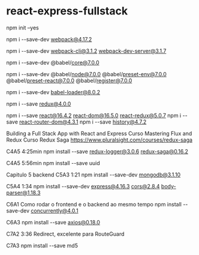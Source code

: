 # react-express-fullstack

npm init –yes

npm i --save-dev webpack@4.17.2

npm i --save-dev webpack-cli@3.1.2 webpack-dev-server@3.1.7

npm i --save-dev @babel/core@7.0.0

npm i --save-dev @babel/node@7.0.0 @babel/preset-env@7.0.0 @babel/preset-react@7.0.0 @babel/register@7.0.0

npm i --save-dev babel-loader@8.0.2

npm i --save redux@4.0.0

npm i --save react@16.4.2 react-dom@16.5.0 react-redux@5.0.7
npm i --save react-router-dom@4.3.1
npm i --save history@4.7.2

Building a Full Stack App with React and Express
Curso Mastering Flux and Redux
Curso Redux Saga https://www.pluralsight.com/courses/redux-saga

C4A5 4:25min
npm install --save redux-logger@3.0.6 redux-saga@0.16.2

C4A5 5:56min
npm install --save uuid

Capitulo 5 backend
C5A3 1:21
npm install --save-dev mongodb@3.1.10

C5A4 1:34
npm install --save-dev express@4.16.3 cors@2.8.4 body-parser@1.18.3

C6A1
Como rodar o frontend e o backend ao mesmo tempo
npm install --save-dev concurrently@4.0.1

C6A3
npm install --save axios@0.18.0

C7A2 3:36
Redirect, excelente para RouteGuard

C7A3
npm install --save md5
